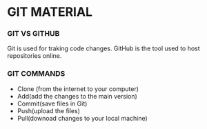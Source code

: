 # GIT MATERIAL

### GIT VS GITHUB

Git is used for traking code changes.
GitHub is the tool used to host repositories online.

### GIT COMMANDS

- Clone (from the internet to your computer)
- Add(add the changes to the main version)
- Commit(save files in Git)
- Push(upload the files)
- Pull(downoad changes to your local machine)
